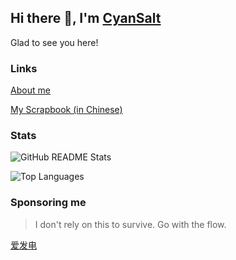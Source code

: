 ## Hi there 👋, I'm [CyanSalt](https://github.com/CyanSalt/)

<!--
**CyanSalt/CyanSalt** is a ✨ _special_ ✨ repository because its `README.md` (this file) appears on your GitHub profile.

Here are some ideas to get you started:

- 🔭 I’m currently working on ...
- 🌱 I’m currently learning ...
- 👯 I’m looking to collaborate on ...
- 🤔 I’m looking for help with ...
- 💬 Ask me about ...
- 📫 How to reach me: ...
- 😄 Pronouns: ...
- ⚡ Fun fact: ...
-->

Glad to see you here!

### Links

[About me](https://scrapbook-cyansalt.vercel.app/about-me)

[My Scrapbook (in Chinese)](https://scrapbook-cyansalt.vercel.app)

### Stats

![GitHub README Stats](https://github-readme-stats.vercel.app/api?username=CyanSalt&show_icons=true&hide_title=true&theme=transparent)

![Top Languages](https://github-readme-stats.vercel.app/api/top-langs/?username=CyanSalt&layout=compact&theme=transparent)

### Sponsoring me

> I don't rely on this to survive. Go with the flow.

[爱发电](https://afdian.com/a/cyansalt)
